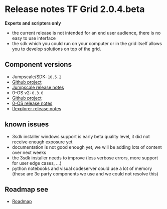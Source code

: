 # Release notes TF Grid 2.0.4.beta

**Experts and scripters only**

- the current release is not intended for an end user audience, there is no easy to use interface
- the sdk which you could run on your computer or in the grid itself allows you to develop solutions on top of the grid.

## Component versions

- Jumpscale/SDK: `10.5.2`
 - [Github project](https://github.com/orgs/Threefoldtech/projects/69)
 - [Jumpscale release notes](https://github.com/Threefoldtech/jumpscaleX_core/releases/tag/v10.5.2)
- 0-OS v2: `0.3.0`
 - [Github project](https://github.com/orgs/Threefoldtech/projects/21)
 - [0-OS release notes](https://github.com/Threefoldtech/zos/releases/tag/v0.3.0)
 - [tfexplorer release notes](https://github.com/Threefoldtech/tfexplorer/releases/tag/v0.2.6)

## known issues

- 3sdk installer windows support is early beta quality level, it did not receive enough exposure yet
- documentation is not good enough yet, we will be adding lots of content over next weeks
- the 3sdk installer needs to improve (less verbose errors, more support for user edge cases, ...)
- python notebooks and visual codeserver could use a lot of memory (these are 3e party components we use and we could not resolve this)

## Roadmap see

- [Roadmap](wiki:roadmap.md)
